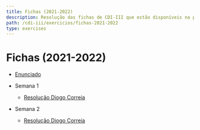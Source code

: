 ```yaml
---
title: Fichas (2021-2022)
description: Resolução das fichas de CDI-III que estão disponíveis na página da UC (de 2021-2022).
path: /cdi-iii/exercicios/fichas-2021-2022
type: exercises
---
```


# Fichas (2021-2022)

- [Enunciado](https://drive.google.com/file/d/1WLTPN_MHo3tSDvrKY4Y58mcBXoSftdeu/view?usp=sharing)

- Semana 1

  - [Resolução Diogo Correia](https://drive.google.com/file/d/1Qt_JzVbW_H2Kv8eBvfbvqrD6uj1VnwhJ/view?usp=sharing)

- Semana 2

  - [Resolução Diogo Correia](https://drive.google.com/file/d/1zo-cwK38vDlQA5xWwWHESs0sQXAz-lTw/view?usp=sharing)
